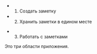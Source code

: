 + 1. Создать заметку
+ 2. Хранить заметки в едином месте
- 3. Работать с заметками

Это три области приложения.
